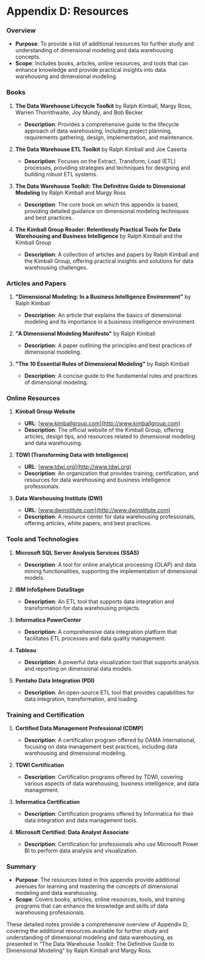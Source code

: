 # Appendix D: Resources

### Overview
- **Purpose**: To provide a list of additional resources for further study and understanding of dimensional modeling and data warehousing concepts.
- **Scope**: Includes books, articles, online resources, and tools that can enhance knowledge and provide practical insights into data warehousing and dimensional modeling.

### Books
1. **The Data Warehouse Lifecycle Toolkit** by Ralph Kimball, Margy Ross, Warren Thornthwaite, Joy Mundy, and Bob Becker
   - **Description**: Provides a comprehensive guide to the lifecycle approach of data warehousing, including project planning, requirements gathering, design, implementation, and maintenance.

2. **The Data Warehouse ETL Toolkit** by Ralph Kimball and Joe Caserta
   - **Description**: Focuses on the Extract, Transform, Load (ETL) processes, providing strategies and techniques for designing and building robust ETL systems.

3. **The Data Warehouse Toolkit: The Definitive Guide to Dimensional Modeling** by Ralph Kimball and Margy Ross
   - **Description**: The core book on which this appendix is based, providing detailed guidance on dimensional modeling techniques and best practices.

4. **The Kimball Group Reader: Relentlessly Practical Tools for Data Warehousing and Business Intelligence** by Ralph Kimball and the Kimball Group
   - **Description**: A collection of articles and papers by Ralph Kimball and the Kimball Group, offering practical insights and solutions for data warehousing challenges.

### Articles and Papers
1. **"Dimensional Modeling: In a Business Intelligence Environment"** by Ralph Kimball
   - **Description**: An article that explains the basics of dimensional modeling and its importance in a business intelligence environment.

2. **"A Dimensional Modeling Manifesto"** by Ralph Kimball
   - **Description**: A paper outlining the principles and best practices of dimensional modeling.

3. **"The 10 Essential Rules of Dimensional Modeling"** by Ralph Kimball
   - **Description**: A concise guide to the fundamental rules and practices of dimensional modeling.

### Online Resources
1. **Kimball Group Website**
   - **URL**: [www.kimballgroup.com](http://www.kimballgroup.com)
   - **Description**: The official website of the Kimball Group, offering articles, design tips, and resources related to dimensional modeling and data warehousing.

2. **TDWI (Transforming Data with Intelligence)**
   - **URL**: [www.tdwi.org](http://www.tdwi.org)
   - **Description**: An organization that provides training, certification, and resources for data warehousing and business intelligence professionals.

3. **Data Warehousing Institute (DWI)**
   - **URL**: [www.dwinstitute.com](http://www.dwinstitute.com)
   - **Description**: A resource center for data warehousing professionals, offering articles, white papers, and best practices.

### Tools and Technologies
1. **Microsoft SQL Server Analysis Services (SSAS)**
   - **Description**: A tool for online analytical processing (OLAP) and data mining functionalities, supporting the implementation of dimensional models.

2. **IBM InfoSphere DataStage**
   - **Description**: An ETL tool that supports data integration and transformation for data warehousing projects.

3. **Informatica PowerCenter**
   - **Description**: A comprehensive data integration platform that facilitates ETL processes and data quality management.

4. **Tableau**
   - **Description**: A powerful data visualization tool that supports analysis and reporting on dimensional data models.

5. **Pentaho Data Integration (PDI)**
   - **Description**: An open-source ETL tool that provides capabilities for data integration, transformation, and loading.

### Training and Certification
1. **Certified Data Management Professional (CDMP)**
   - **Description**: A certification program offered by DAMA International, focusing on data management best practices, including data warehousing and dimensional modeling.

2. **TDWI Certification**
   - **Description**: Certification programs offered by TDWI, covering various aspects of data warehousing, business intelligence, and data management.

3. **Informatica Certification**
   - **Description**: Certification programs offered by Informatica for their data integration and data management tools.

4. **Microsoft Certified: Data Analyst Associate**
   - **Description**: Certification for professionals who use Microsoft Power BI to perform data analysis and visualization.

### Summary
- **Purpose**: The resources listed in this appendix provide additional avenues for learning and mastering the concepts of dimensional modeling and data warehousing.
- **Scope**: Covers books, articles, online resources, tools, and training programs that can enhance the knowledge and skills of data warehousing professionals.

These detailed notes provide a comprehensive overview of Appendix D, covering the additional resources available for further study and understanding of dimensional modeling and data warehousing, as presented in "The Data Warehouse Toolkit: The Definitive Guide to Dimensional Modeling" by Ralph Kimball and Margy Ross.